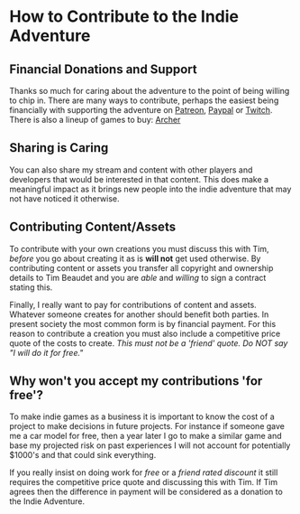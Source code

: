 
# How to Contribute to the Indie Adventure

## Financial Donations and Support

Thanks so much for caring about the adventure to the point of being willing to chip in. There are many ways to contribute, perhaps the easiest being financially with supporting the adventure on [Patreon](https://www.patreon.com/timbeaudet), [Paypal](https://www.paypal.com/cgi-bin/webscr?cmd=_donations&business=EF6QVSLZS3Q9A&lc=US&item_name=Indie%20Adventure&item_number=twitch&currency_code=USD&bn=PP%2dDonationsBF%3abtn_donateCC_LG%2egif%3aNonHosted) or [Twitch](https://www.twitch.tv/timbeaudet). There is also a lineup of games to buy: [Archer](https://timbeaudet.itch.io/archer)

## Sharing is Caring

You can also share my stream and content with other players and developers that would be interested in that content. This does make a meaningful impact as it brings new people into the indie adventure that may not have noticed it otherwise.

## Contributing Content/Assets

To contribute with your own creations you must discuss this with Tim, _before_ you go about creating it as is **will not** get used otherwise. By contributing content or assets you transfer all copyright and ownership details to Tim Beaudet and you are _able_ and _willing_ to sign a contract stating this.

Finally, I really want to pay for contributions of content and assets. Whatever someone creates for another should benefit both parties. In present society the most common form is by financial payment. For this reason to contribute a creation you must also include a competitive price quote of the costs to create. _This must not be a 'friend' quote. Do NOT say "I will do it for free."_

## Why won't you accept my contributions 'for free'?

To make indie games as a business it is important to know the cost of a project to make decisions in future projects. For instance if someone gave me a car model for free, then a year later I go to make a similar game and base my projected risk on past experiences I will not account for potentially $1000's and that could sink everything.

If you really insist on doing work for _free_ or a _friend rated discount_ it still requires the competitive price quote and discussing this with Tim. If Tim agrees then the difference in payment will be considered as a donation to the Indie Adventure.
